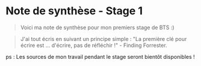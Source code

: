 # Note de synthèse - Stage 1

>Voici ma note de synthèse pour mon premiers stage de BTS :)

>J'ai tout écris en suivant un principe simple : "La première clé pour écrire
est ... d'écrire, pas de réfléchir !" - Finding Forrester.

ps : Les sources de mon travail pendant le stage seront bientôt disponibles !
